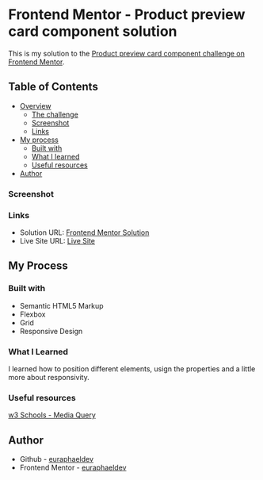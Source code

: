 # Frontend Mentor - Product preview card component solution

This is my solution to the [Product preview card component challenge on Frontend Mentor](https://www.frontendmentor.io/solutions/product-preview-card-vanilla-css-and-custom-hover-state-on-hero-dVGWpOTgWS).

## Table of Contents

- [Overview](#overview)
  - [The challenge](#the-challenge)
  - [Screenshot](#screenshot)
  - [Links](#links)
- [My process](#my-process)
  - [Built with](#built-with)
  - [What I learned](#what-i-learned)
  - [Useful resources](#useful-resources)
- [Author](#author)

### Screenshot


### Links

- Solution URL: [Frontend Mentor Solution]()
- Live Site URL: [Live Site]()
## My Process

### Built with

- Semantic HTML5 Markup
- Flexbox
- Grid
- Responsive Design

### What I Learned

I learned how to position different elements, usign the properties and a little more about responsivity.

### Useful resources

[w3 Schools - Media Query](https://www.w3schools.com/css/css_rwd_mediaqueries.asp)

## Author

- Github - [euraphaeldev](https://github.com/euraphaeldev)
- Frontend Mentor - [euraphaeldev](https://www.frontendmentor.io/profile/euraphaeldev)